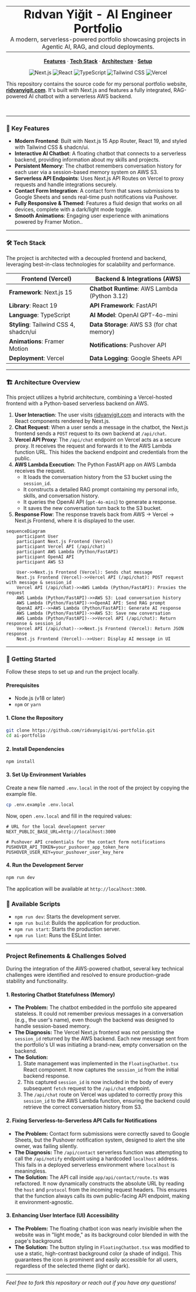 <table width="100%" align="center">
  <tr>
    <td align="center">
      <h1 style="margin: 0;">Rıdvan Yiğit - AI Engineer Portfolio</h1>
      <p style="margin: 0;">A modern, serverless-powered portfolio showcasing projects in Agentic AI, RAG, and cloud deployments.</p>
    </td>
  </tr>
</table>

<p align="center">
  <a href="#-key-features"><strong>Features</strong></a> ·
  <a href="#-tech-stack"><strong>Tech Stack</strong></strong></a> ·
  <a href="#-architecture-overview"><strong>Architecture</strong></a> ·
  <a href="#-getting-started"><strong>Setup</strong></a>
</p>

<p align="center">
  <img src="https://img.shields.io/badge/Next.js-15-black.svg?style=for-the-badge&logo=nextdotjs" alt="Next.js">
  <img src="https://img.shields.io/badge/React-19-blue.svg?style=for-the-badge&logo=react" alt="React">
  <img src="https://img.shields.io/badge/TypeScript-5-blue.svg?style=for-the-badge&logo=typescript" alt="TypeScript">
  <img src="https://img.shields.io/badge/Tailwind_CSS-4-38B2AC.svg?style=for-the-badge&logo=tailwind-css" alt="Tailwind CSS">
  <img src="https://img.shields.io/badge/Deployed_on-Vercel-black.svg?style=for-the-badge&logo=vercel" alt="Vercel">
</p>

This repository contains the source code for my personal portfolio website, **[ridvanyigit.com](https://www.ridvanyigit.com)**. It's built with Next.js and features a fully integrated, RAG-powered AI chatbot with a serverless AWS backend.

<br>

---

### 🚀 Key Features

- **Modern Frontend**: Built with Next.js 15 App Router, React 19, and styled with Tailwind CSS & shadcn/ui.
- **Interactive AI Chatbot**: A floating chatbot that connects to a serverless backend, providing information about my skills and projects.
- **Persistent Memory**: The chatbot remembers conversation history for each user via a session-based memory system on AWS S3.
- **Serverless API Endpoints**: Uses Next.js API Routes on Vercel to proxy requests and handle integrations securely.
- **Contact Form Integration**: A contact form that saves submissions to Google Sheets and sends real-time push notifications via Pushover.
- **Fully Responsive & Themed**: Features a fluid design that works on all devices, complete with a dark/light mode toggle.
- **Smooth Animations**: Engaging user experience with animations powered by Framer Motion..

---

### 🛠️ Tech Stack

The project is architected with a decoupled frontend and backend, leveraging best-in-class technologies for scalability and performance.

| Frontend (Vercel)                               | Backend & Integrations (AWS)                        |
| ----------------------------------------------- | --------------------------------------------------- |
| **Framework**: Next.js 15                       | **Chatbot Runtime**: AWS Lambda (Python 3.12)       |
| **Library**: React 19                           | **API Framework**: FastAPI                          |
| **Language**: TypeScript                        | **AI Model**: OpenAI GPT-4o-mini                    |
| **Styling**: Tailwind CSS 4, shadcn/ui          | **Data Storage**: AWS S3 (for chat memory)          |
| **Animations**: Framer Motion                   | **Notifications**: Pushover API                     |
| **Deployment**: Vercel                          | **Data Logging**: Google Sheets API                 |

---

### 🏗️ Architecture Overview

This project utilizes a hybrid architecture, combining a Vercel-hosted frontend with a Python-based serverless backend on AWS.

1.  **User Interaction**: The user visits [ridvanyigit.com](https://www.ridvanyigit.com) and interacts with the React components rendered by Next.js.
2.  **Chat Request**: When a user sends a message in the chatbot, the Next.js frontend sends a `POST` request to its own backend at `/api/chat`.
3.  **Vercel API Proxy**: The `/api/chat` endpoint on Vercel acts as a secure proxy. It receives the request and forwards it to the AWS Lambda function URL. This hides the backend endpoint and credentials from the public.
4.  **AWS Lambda Execution**: The Python FastAPI app on AWS Lambda receives the request.
    -   It loads the conversation history from the S3 bucket using the `session_id`.
    -   It constructs a detailed RAG prompt containing my personal info, skills, and conversation history.
    -   It queries the OpenAI API (`gpt-4o-mini`) to generate a response.
    -   It saves the new conversation turn back to the S3 bucket.
5.  **Response Flow**: The response travels back from AWS -> Vercel -> Next.js Frontend, where it is displayed to the user.

```mermaid
sequenceDiagram
    participant User
    participant Next.js Frontend (Vercel)
    participant Vercel API (/api/chat)
    participant AWS Lambda (Python/FastAPI)
    participant OpenAI API
    participant AWS S3

    User->>Next.js Frontend (Vercel): Sends chat message
    Next.js Frontend (Vercel)->>Vercel API (/api/chat): POST request with message & session_id
    Vercel API (/api/chat)->>AWS Lambda (Python/FastAPI): Proxies the request
    AWS Lambda (Python/FastAPI)->>AWS S3: Load conversation history
    AWS Lambda (Python/FastAPI)->>OpenAI API: Send RAG prompt
    OpenAI API-->>AWS Lambda (Python/FastAPI): Generate AI response
    AWS Lambda (Python/FastAPI)->>AWS S3: Save new conversation
    AWS Lambda (Python/FastAPI)-->>Vercel API (/api/chat): Return response & session_id
    Vercel API (/api/chat)-->>Next.js Frontend (Vercel): Return JSON response
    Next.js Frontend (Vercel)-->>User: Display AI message in UI
```

---

### 🏁 Getting Started

Follow these steps to set up and run the project locally.

#### Prerequisites

- Node.js (v18 or later)
- `npm` or `yarn`

#### 1. Clone the Repository

```bash
git clone https://github.com/ridvanyigit/ai-portfolio.git
cd ai-portfolio
```

#### 2. Install Dependencies

```bash
npm install
```

#### 3. Set Up Environment Variables

Create a new file named `.env.local` in the root of the project by copying the example file.

```bash
cp .env.example .env.local
```

Now, open `.env.local` and fill in the required values:

```env
# URL for the local development server
NEXT_PUBLIC_BASE_URL=http://localhost:3000

# Pushover API credentials for the contact form notifications
PUSHOVER_API_TOKEN=your_pushover_app_token_here
PUSHOVER_USER_KEY=your_pushover_user_key_here
```

#### 4. Run the Development Server

```bash
npm run dev
```

The application will be available at `http://localhost:3000`.

### 📜 Available Scripts

-   `npm run dev`: Starts the development server.
-   `npm run build`: Builds the application for production.
-   `npm run start`: Starts the production server.
-   `npm run lint`: Runs the ESLint linter.

---

### **Project Refinements & Challenges Solved**

During the integration of the AWS-powered chatbot, several key technical challenges were identified and resolved to ensure production-grade stability and functionality.

#### 1. Restoring Chatbot Statefulness (Memory)

*   **The Problem:** The chatbot embedded in the portfolio site appeared stateless. It could not remember previous messages in a conversation (e.g., the user's name), even though the backend was designed to handle session-based memory.
*   **The Diagnosis:** The Vercel Next.js frontend was not persisting the `session_id` returned by the AWS backend. Each new message sent from the portfolio's UI was initiating a brand-new, empty conversation on the backend.
*   **The Solution:**
    1.  State management was implemented in the `FloatingChatbot.tsx` React component. It now captures the `session_id` from the initial backend response.
    2.  This captured `session_id` is now included in the body of every subsequent `fetch` request to the `/api/chat` endpoint.
    3.  The `/api/chat` route on Vercel was updated to correctly proxy this `session_id` to the AWS Lambda function, ensuring the backend could retrieve the correct conversation history from S3.

#### 2. Fixing Serverless-to-Serverless API Calls for Notifications

*   **The Problem:** Contact form submissions were correctly saved to Google Sheets, but the Pushover notification system, designed to alert the site owner, was failing silently.
*   **The Diagnosis:** The `/api/contact` serverless function was attempting to call the `/api/notify` endpoint using a hardcoded `localhost` address. This fails in a deployed serverless environment where `localhost` is meaningless.
*   **The Solution:** The API call inside `app/api/contact/route.ts` was refactored. It now dynamically constructs the absolute URL by reading the `host` and `protocol` from the incoming request headers. This ensures that the function always calls its own public-facing API endpoint, making it environment-agnostic.

#### 3. Enhancing User Interface (UI) Accessibility

*   **The Problem:** The floating chatbot icon was nearly invisible when the website was in "light mode," as its background color blended in with the page's background.
*   **The Solution:** The button styling in `FloatingChatbot.tsx` was modified to use a static, high-contrast background color (a shade of indigo). This guarantees the icon is prominent and easily accessible for all users, regardless of the selected theme (light or dark).


---

*Feel free to fork this repository or reach out if you have any questions!*
